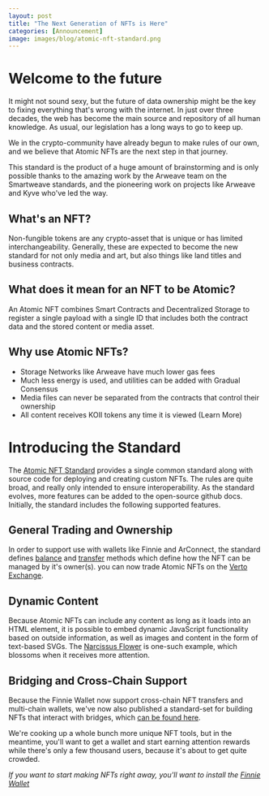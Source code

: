 ```yaml
---
layout: post
title: "The Next Generation of NFTs is Here"
categories: [Announcement]
image: images/blog/atomic-nft-standard.png
---
```


# Welcome to the future

It might not sound sexy, but the future of data ownership might be the key to fixing everything that's wrong with the internet. In just over three decades, the web has become the main source and repository of all human knowledge. As usual, our legislation has a long ways to go to keep up.

We in the crypto-community have already begun to make rules of our own, and we believe that Atomic NFTs are the next step in that journey.

This standard is the product of a huge amount of brainstorming and is only possible thanks to the amazing work by the Arweave team on the Smartweave standards, and the pioneering work on projects like Arweave and Kyve who've led the way.

## What's an NFT?

Non-fungible tokens are any crypto-asset that is unique or has limited interchangeability. Generally, these are expected to become the new standard for not only media and art, but also things like land titles and business contracts.

## What does it mean for an NFT to be Atomic?

An Atomic NFT combines Smart Contracts and Decentralized Storage to register a single payload with a single ID that includes both the contract data and the stored content or media asset.

## Why use Atomic NFTs?

- Storage Networks like Arweave have much lower gas fees
- Much less energy is used, and utilities can be added with Gradual Consensus
- Media files can never be separated from the contracts that control their ownership
- All content receives KOII tokens any time it is viewed (Learn More)

# Introducing the Standard

The [Atomic NFT Standard](https://atomicnft.com) provides a single common standard along with source code for deploying and creating custom NFTs. The rules are quite broad, and really only intended to ensure interoperability. As the standard evolves, more features can be added to the open-source github docs. Initially, the standard includes the following supported features.

## General Trading and Ownership

In order to support use with wallets like Finnie and ArConnect, the standard defines [balance](https://atomicnft.com/docs/Required-features-of-an-atomic-NFT/Balance/) and [transfer](https://atomicnft.com/docs/Required-features-of-an-atomic-NFT/Transfer/) methods which define how the NFT can be managed by it's owner(s). you can now trade Atomic NFTs on the [Verto Exchange](https://verto.exchange).

## Dynamic Content

Because Atomic NFTs can include any content as long as it loads into an HTML element, it is possible to embed dynamic JavaScript functionality based on outside information, as well as images and content in the form of text-based SVGs. The [Narcissus Flower](https://atomicnft.com/docs/Required-features-of-an-atomic-NFT/Dynamic/) is one-such example, which blossoms when it receives more attention.

## Bridging and Cross-Chain Support

Because the Finnie Wallet now support cross-chain NFT transfers and multi-chain wallets, we've now also published a standard-set for building NFTs that interact with bridges, which [can be found here](https://atomicnft.com/docs/Required-features-of-an-atomic-NFT/Bridging-Support/).

We're cooking up a whole bunch more unique NFT tools, but in the meantime, you'll want to get a wallet and start earning attention rewards while there's only a few thousand users, because it's about to get quite crowded.

_If you want to start making NFTs right away, you'll want to install the [Finnie Wallet](https://koii.network/getFinnie)_
